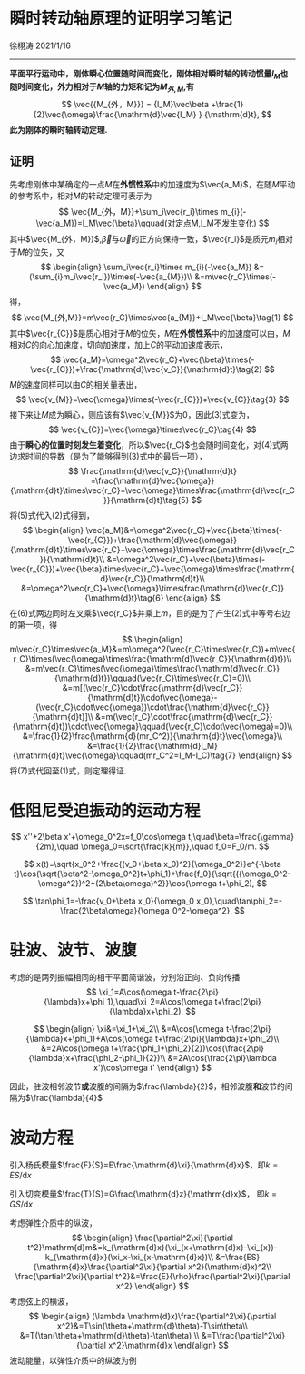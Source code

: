 # 瞬时转动轴原理的证明学习笔记

徐栩涛 2021/1/16

***

**平面平行运动中，刚体瞬心位置随时间而变化，刚体相对瞬时轴的转动惯量$I_M$也随时间变化，外力相对于$M$轴的力矩和记为$M_{外 ,M}$,有**
$$
\vec{{M_{外，M}}} = {I_M}\vec\beta +\frac{1}{2}\vec{\omega}\frac{\mathrm{d}\vec{I_M} } {\mathrm{d}t},
$$
**此为刚体的瞬时轴转动定理.**

## 证明

先考虑刚体中某确定的一点$M$在**外惯性系**中的加速度为$\vec{a_M}$，在随$M$平动的参考系中，相对$M$的转动定理可表示为
$$
\vec{M_{外，M}}+\sum_i\vec{r_i}\times m_{i}(-\vec{a_M})=I_M\vec{\beta}\qquad(对定点M,I_M不发生变化)
$$
其中$\vec{M_{外，M}}$,$\vec\beta$与$\vec\omega$的正方向保持一致，$\vec{r_i}$是质元$m_i$相对于$M$的位矢，又
$$
\begin{align}
\sum_i\vec{r_i}\times m_{i}(-\vec{a_M}) &= (\sum_{i}m_i\vec{r_i})\times(-\vec{a_{M}})\\
&=m\vec{r_C}\times(-\vec{a_M})
\end{align}
$$
得，
$$
\vec{M_{外,M}}=m\vec{r_C}\times\vec{a_{M}}+I_M\vec{\beta}\tag{1}
$$
其中$\vec{r_{C}}$是质心相对于$M$的位矢，$M$在**外惯性系**中的加速度可以由，$M$相对$C$的向心加速度，切向加速度，加上$C$的平动加速度表示，
$$
\vec{a_M}=\omega^2\vec{r_C}+\vec{\beta}\times(-\vec{r_{C}})+\frac{\mathrm{d}\vec{v_C}}{\mathrm{d}t}\tag{2}
$$
$M$的速度同样可以由$C$的相关量表出，
$$
\vec{v_{M}}=\vec{\omega}\times(-\vec{r_{C}})+\vec{v_{C}}\tag{3}
$$
接下来让$M$成为瞬心，则应该有$\vec{v_{M}}$为$0$，因此$(3)$式变为，
$$
\vec{v_{C}}=\vec{\omega}\times\vec{r_C}\tag{4}
$$
由于**瞬心的位置时刻发生着变化**，所以$\vec{r_C}$也会随时间变化，对$(4)$式两边求时间的导数（是为了能够得到$(3)$式中的最后一项），
$$
\frac{\mathrm{d}\vec{v_C}}{\mathrm{d}t} =\frac{\mathrm{d}\vec{\omega}}{\mathrm{d}t}\times\vec{r_C}+\vec{\omega}\times\frac{\mathrm{d}\vec{r_C}}{\mathrm{d}t}\tag{5}
$$
将$(5)$式代入$(2)$式得到，
$$
\begin{align}
\vec{a_M}&=\omega^2\vec{r_C}+\vec{\beta}\times(-\vec{r_{C}})+\frac{\mathrm{d}\vec{\omega}}{\mathrm{d}t}\times\vec{r_C}+\vec{\omega}\times\frac{\mathrm{d}\vec{r_C}}{\mathrm{d}t}\\
&=\omega^2\vec{r_C}+\vec{\beta}\times(-\vec{r_{C}})+\vec{\beta}\times\vec{r_C}+\vec{\omega}\times\frac{\mathrm{d}\vec{r_C}}{\mathrm{d}t}\\
&=\omega^2\vec{r_C}+\vec{\omega}\times\frac{\mathrm{d}\vec{r_C}}{\mathrm{d}t}\tag{6}
\end{align}
$$
在$(6)$式两边同时左叉乘$\vec{r_C}$并乘上$m$，目的是为了产生$(2)$式中等号右边的第一项，得
$$
\begin{align}
m\vec{r_C}\times\vec{a_M}&=m\omega^2(\vec{r_C}\times\vec{r_C})+m\vec{r_C}\times(\vec{\omega}\times\frac{\mathrm{d}\vec{r_C}}{\mathrm{d}t})\\
&=m\vec{r_C}\times(\vec{\omega}\times\frac{\mathrm{d}\vec{r_C}}{\mathrm{d}t})\qquad(\vec{r_C}\times\vec{r_C}=0)\\
&=m[(\vec{r_C}\cdot\frac{\mathrm{d}\vec{r_C}}{\mathrm{d}t})\cdot\vec{\omega}-(\vec{r_C}\cdot\vec{\omega})\cdot\frac{\mathrm{d}\vec{r_C}}{\mathrm{d}t}]\\
&=m(\vec{r_C}\cdot\frac{\mathrm{d}\vec{r_C}}{\mathrm{d}t})\cdot\vec{\omega}\qquad(\vec{r_C}\cdot\vec{\omega}=0)\\
&=\frac{1}{2}\frac{\mathrm{d}(mr_C^2)}{\mathrm{d}t}\vec{\omega}\\
&=\frac{1}{2}\frac{\mathrm{d}I_M}{\mathrm{d}t}\vec{\omega}\qquad(mr_C^2=I_M-I_C)\tag{7}
\end{align}
$$
将$(7)$式代回至$(1)$式，则定理得证.



# 低阻尼受迫振动的运动方程

$$
x''+2\beta x'+\omega_0^2x=f_0\cos\omega t,\quad\beta=\frac{\gamma}{2m},\quad \omega_0=\sqrt{\frac{k}{m}},\quad f_0=F_0/m.
$$

$$
x(t)=\sqrt{x_0^2+\frac{(v_0+\beta x_0)^2}{\omega_0^2}}e^{-\beta t}\cos(\sqrt{\beta^2-\omega_0^2}t+\phi_1)+\frac{f_0}{\sqrt{({\omega_0^2-\omega^2})^2+(2\beta\omega)^2}}\cos(\omega t+\phi_2),
$$

$$
\tan\phi_1=-\frac{v_0+\beta x_0}{\omega_0 x_0},\quad\tan\phi_2=-\frac{2\beta\omega}{\omega_0^2-\omega^2}.
$$

# 驻波、波节、波腹

考虑的是两列振幅相同的相干平面简谐波，分别沿正向、负向传播
$$
\xi_1=A\cos(\omega t-\frac{2\pi}{\lambda}x+\phi_1),\quad\xi_2=A\cos(\omega t+\frac{2\pi}{\lambda}x+\phi_2).
$$

$$
\begin{align}
\xi&=\xi_1+\xi_2\\
&=A\cos(\omega t-\frac{2\pi}{\lambda}x+\phi_1)+A\cos(\omega t+\frac{2\pi}{\lambda}x+\phi_2)\\
&=2A\cos(\omega t+\frac{\phi_1+\phi_2}{2})\cos(\frac{2\pi}{\lambda}x+\frac{\phi_2-\phi_1}{2})\\
&=2A\cos(\frac{2\pi}\lambda x')\cos\omega t'
\end{align}
$$

因此，驻波相邻波节**或**波腹的间隔为$\frac{\lambda}{2}$，相邻波腹**和**波节的间隔为$\frac{\lambda}{4}$

# 波动方程

引入杨氏模量$\frac{F}{S}=E\frac{\mathrm{d}\xi}{\mathrm{d}x}$，即$k=ES/\mathrm{d}x$

引入切变模量$\frac{T}{S}=G\frac{\mathrm{d}z}{\mathrm{d}x}$， 即$k=GS/\mathrm{d}x$

考虑弹性介质中的纵波，
$$
\begin{align}
\frac{\partial^2\xi}{\partial t^2}\mathrm{d}m&=k_{\mathrm{d}x}(\xi_{x+\mathrm{d}x}-\xi_{x})-k_{\mathrm{d}x}(\xi_x-\xi_{x-\mathrm{d}x})\\
&=\frac{ES}{\mathrm{d}x}\frac{\partial^2\xi}{\partial x^2}(\mathrm{d}x)^2\\
\frac{\partial^2\xi}{\partial t^2}&=\frac{E}{\rho}\frac{\partial^2\xi}{\partial x^2}
\end{align}
$$
考虑弦上的横波，
$$
\begin{align}
(\lambda \mathrm{d}x)\frac{\partial^2\xi}{\partial x^2}&=T\sin(\theta+\mathrm{d}\theta)-T\sin\theta\\
&=T(\tan(\theta+\mathrm{d}\theta)-\tan\theta)
\\
&=T\frac{\partial^2\xi}{\partial x^2}\mathrm{d}x
\end{align}
$$
波动能量，以弹性介质中的纵波为例



